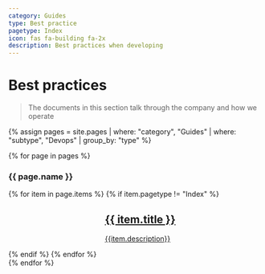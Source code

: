 ```yaml
---
category: Guides
type: Best practice
pagetype: Index
icon: fas fa-building fa-2x
description: Best practices when developing 
---
```


# Best practices
 
> The documents in this section talk through the company and how we operate
 
{% assign pages = site.pages
  | where: "category", "Guides"
  | where: "subtype", "Devops"
  | group_by: "type" %}
 
{% for page in pages %}

### {{ page.name }}

<div class="grid is-fibonacci">
    {% for item in page.items %}
        {% if item.pagetype != "Index" %}
    <div class="grid-item">
        <div class="columns is-mobile is-gapless has-box-shadow-heavy has-border-radius-large has-overflow-hidden is-relative"
            data-bi-name="card">
            <div class="column is-4">
                <div class="is-flex has-flex-align-items-center has-flex-justify-content-center is-full-height"
                    style="background-color: #018EAC;">
                    <span aria-hidden="true">
                        <i class="{{ item.icon }}"></i>
                    </span>
                </div>
            </div>
            <div class="column is-8 has-body-background">
                <div class="has-padding-medium">
                    <a href="{{ item.url | relative_url }}"  class="is-block stretched-link" data-linktype="absolute-path">
                        <h2 id="{{ item.title | remove: ' ' }}" class="is-size-large">{{ item.title }}</h2>
                        <p class="subIndex">{{item.description}}</p>
                    </a>
                </div>
            </div>
        </div>
    </div>
        {% endif %}
    {% endfor %}
</div>
{% endfor %}
